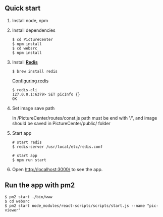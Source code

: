## Quick start

1. Install node, npm

2. Install dependencies

   ```shell
   $ cd PictureCenter
   $ npm install
   $ cd websrc
   $ npm install
   ```

3. Install [**Redis**](http://redis.io/)

   ```shell
   $ brew install redis
   ```

   [Configuring redis](https://medium.com/@petehouston/install-and-config-redis-on-mac-os-x-via-homebrew-eb8df9a4f298)

   ```shell
   $ redis-cli
   127.0.0.1:6379> SET picInfo {}
   OK
   ```

4. Set image save path

   In /PictureCenter/routes/const.js
   path must be end with '/', and image should be saved in PictureCenter/public/ folder


5. Start app

   ```shell
   # start redis
   $ redis-server /usr/local/etc/redis.conf
   
   # start app
   $ npm run start
   ```

6. Open <http://localhost:3000/> to see the app.

## Run the app with pm2

   ```shell
   $ pm2 start ./bin/www
   $ cd websrc
   $ pm2 start node_modules/react-scripts/scripts/start.js --name "pic-viewer"
   ```
